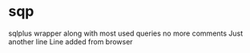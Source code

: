 # sqp
sqlplus wrapper along with most used queries
no more comments
Just another line
Line added from browser
##

